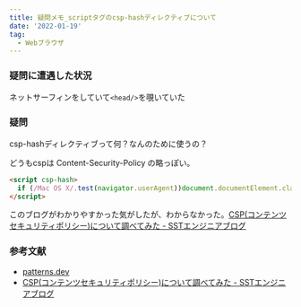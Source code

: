 ```yaml
---
title: 疑問メモ_scriptタグのcsp-hashディレクティブについて
date: '2022-01-19'
tag:
  - Webブラウザ
---
```

### 疑問に遭遇した状況
ネットサーフィンをしていて`<head/>`を覗いていた

### 疑問
csp-hashディレクティブって何？なんのために使うの？

どうもcspは Content-Security-Policy の略っぽい。
```html
<script csp-hash>
  if (/Mac OS X/.test(navigator.userAgent))document.documentElement.classList.add('apple')
</script>
```

このブログがわかりやすかった気がしたが、わからなかった。[CSP(コンテンツセキュリティポリシー)について調べてみた - SSTエンジニアブログ](https://techblog.securesky-tech.com/entry/2020/05/21/)


### 参考文献
- [patterns.dev](https://www.patterns.dev/)
- [CSP(コンテンツセキュリティポリシー)について調べてみた - SSTエンジニアブログ](https://techblog.securesky-tech.com/entry/2020/05/21/)
